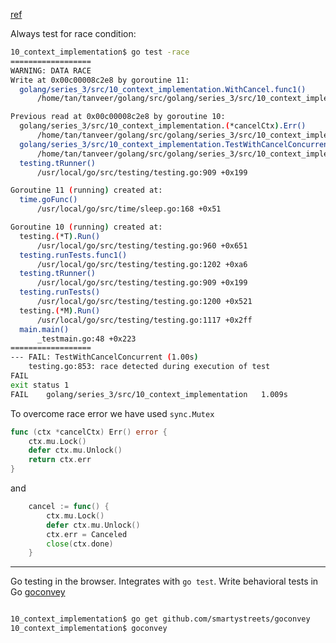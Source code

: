 [ref](https://github.com/campoy/justforfunc/tree/master/10-contextimpl)

Always test for race condition:
```bash
10_context_implementation$ go test -race
==================
WARNING: DATA RACE
Write at 0x00c00008c2e8 by goroutine 11:
  golang/series_3/src/10_context_implementation.WithCancel.func1()
      /home/tan/tanveer/golang/src/golang/series_3/src/10_context_implementation/context.go:57 +0x7b

Previous read at 0x00c00008c2e8 by goroutine 10:
  golang/series_3/src/10_context_implementation.(*cancelCtx).Err()
      /home/tan/tanveer/golang/src/golang/series_3/src/10_context_implementation/context.go:42 +0x3e
  golang/series_3/src/10_context_implementation.TestWithCancelConcurrent()
      /home/tan/tanveer/golang/src/golang/series_3/src/10_context_implementation/context_test.go:40 +0x99
  testing.tRunner()
      /usr/local/go/src/testing/testing.go:909 +0x199

Goroutine 11 (running) created at:
  time.goFunc()
      /usr/local/go/src/time/sleep.go:168 +0x51

Goroutine 10 (running) created at:
  testing.(*T).Run()
      /usr/local/go/src/testing/testing.go:960 +0x651
  testing.runTests.func1()
      /usr/local/go/src/testing/testing.go:1202 +0xa6
  testing.tRunner()
      /usr/local/go/src/testing/testing.go:909 +0x199
  testing.runTests()
      /usr/local/go/src/testing/testing.go:1200 +0x521
  testing.(*M).Run()
      /usr/local/go/src/testing/testing.go:1117 +0x2ff
  main.main()
      _testmain.go:48 +0x223
==================
--- FAIL: TestWithCancelConcurrent (1.00s)
    testing.go:853: race detected during execution of test
FAIL
exit status 1
FAIL	golang/series_3/src/10_context_implementation	1.009s

```

To overcome race error we have used `sync.Mutex` 
```go
func (ctx *cancelCtx) Err() error {
	ctx.mu.Lock()
	defer ctx.mu.Unlock()
	return ctx.err
}
```
and 
```go
	cancel := func() {
		ctx.mu.Lock()
		defer ctx.mu.Unlock()
		ctx.err = Canceled
		close(ctx.done)
	}
```

---
Go testing in the browser. Integrates with `go test`. Write behavioral tests in Go [goconvey](https://github.com/smartystreets/goconvey)
```bash

10_context_implementation$ go get github.com/smartystreets/goconvey
10_context_implementation$ goconvey
```